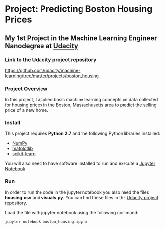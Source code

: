 # Project: Predicting Boston Housing Prices
## My 1st Project in the Machine Learning Engineer Nanodegree at [Udacity](https://www.udacity.com/)

### Link to the Udacity project repository

https://github.com/udacity/machine-learning/tree/master/projects/boston_housing

### Project Overview
In this project, I applied basic machine learning concepts on data collected for housing prices in the Boston, Massachusetts area to predict the selling price of a new home.

### Install

This project requires **Python 2.7** and the following Python libraries installed:

- [NumPy](http://www.numpy.org/)
- [matplotlib](http://matplotlib.org/)
- [scikit-learn](http://scikit-learn.org/stable/)

You will also need to have software installed to run and execute a [Jupyter Notebook](http://jupyter.org/)

### Run

In order to run the code in the jupyter notebook you also need the files **housing.csv** and **visuals.py**. You can find these files in the [Udacity project repository](https://github.com/udacity/machine-learning/tree/master/projects/boston_housing).

Load the file with jupyter notebook using the following command:

```jupyter notebook boston_housing.ipynb```

